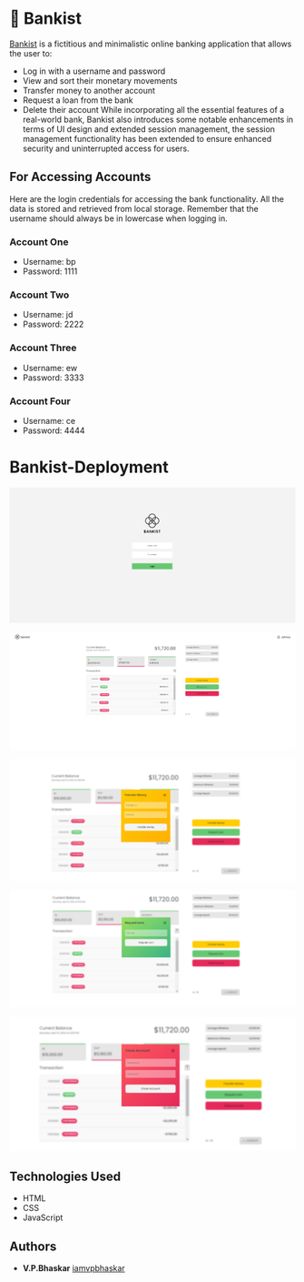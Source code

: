 
# 💸 Bankist
[Bankist](https://iamvpbhaskar.github.io/Bankist-app/) is a fictitious and minimalistic online banking application that allows the user to: 
- Log in with a username and password
- View and sort their monetary movements
- Transfer money to another account
- Request a loan from the bank
- Delete their account
 While incorporating all the essential features of a real-world bank, Bankist also introduces some notable enhancements in terms of UI design and extended session management, the session management functionality has been extended to ensure enhanced security and uninterrupted access for users.


## For Accessing Accounts
Here are the login credentials for accessing the bank functionality. All the data is stored and retrieved from local storage. Remember that the username should always be in lowercase when logging in.

### Account One
- Username: bp
- Password: 1111

### Account Two
- Username: jd
- Password: 2222

### Account Three
- Username: ew
- Password: 3333

### Account Four
- Username: ce
- Password: 4444


# Bankist-Deployment
![Login Preview](./images/preview1.png)

![Dashboard Preview](./images/preview2.png)

![Transfer Preview](./images/preview3.png)

![Loan Preview](./images/preview4.png)

![Close Account Preview](./images/preview5.png)


## Technologies Used
- HTML
- CSS
- JavaScript

## Authors
  - **V.P.Bhaskar**
    [iamvpbhaskar](https://iamvpbhaskar.github.io/My-Portfolio)
